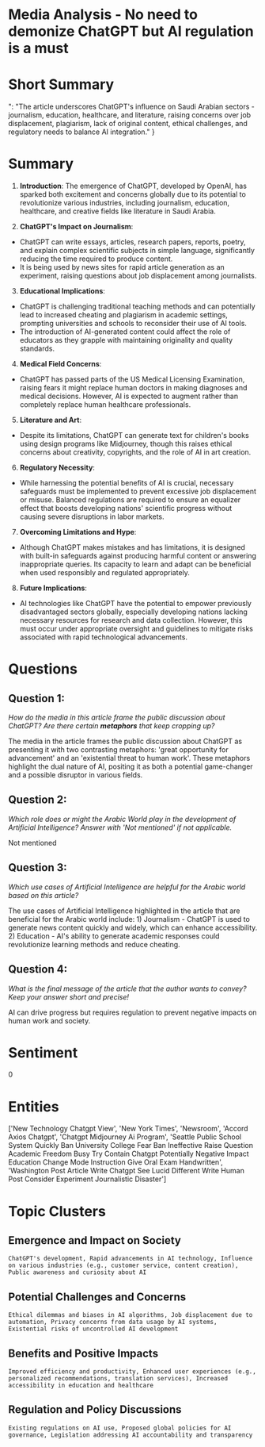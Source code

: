 # Media Analysis - No need to demonize ChatGPT but AI regulation is a must

# Short Summary
": "The article underscores ChatGPT's influence on Saudi Arabian sectors - journalism, education, healthcare, and literature, raising concerns over job displacement, plagiarism, lack of original content, ethical challenges, and regulatory needs to balance AI integration." }

# Summary
1. **Introduction**: The emergence of ChatGPT, developed by OpenAI, has sparked both excitement and concerns globally due to its potential to revolutionize various industries, including journalism, education, healthcare, and creative fields like literature in Saudi Arabia.

2. **ChatGPT's Impact on Journalism**:
 - ChatGPT can write essays, articles, research papers, reports, poetry, and explain complex scientific subjects in simple language, significantly reducing the time required to produce content.
 - It is being used by news sites for rapid article generation as an experiment, raising questions about job displacement among journalists.

3. **Educational Implications**:
 - ChatGPT is challenging traditional teaching methods and can potentially lead to increased cheating and plagiarism in academic settings, prompting universities and schools to reconsider their use of AI tools.
 - The introduction of AI-generated content could affect the role of educators as they grapple with maintaining originality and quality standards.

4. **Medical Field Concerns**:
 - ChatGPT has passed parts of the US Medical Licensing Examination, raising fears it might replace human doctors in making diagnoses and medical decisions. However, AI is expected to augment rather than completely replace human healthcare professionals.

5. **Literature and Art**:
 - Despite its limitations, ChatGPT can generate text for children's books using design programs like Midjourney, though this raises ethical concerns about creativity, copyrights, and the role of AI in art creation.

6. **Regulatory Necessity**:
 - While harnessing the potential benefits of AI is crucial, necessary safeguards must be implemented to prevent excessive job displacement or misuse. Balanced regulations are required to ensure an equalizer effect that boosts developing nations' scientific progress without causing severe disruptions in labor markets.

7. **Overcoming Limitations and Hype**:
 - Although ChatGPT makes mistakes and has limitations, it is designed with built-in safeguards against producing harmful content or answering inappropriate queries. Its capacity to learn and adapt can be beneficial when used responsibly and regulated appropriately.

8. **Future Implications**:
 - AI technologies like ChatGPT have the potential to empower previously disadvantaged sectors globally, especially developing nations lacking necessary resources for research and data collection. However, this must occur under appropriate oversight and guidelines to mitigate risks associated with rapid technological advancements.

# Questions
## Question 1:
*How do the media in this article frame the public discussion about ChatGPT? Are there certain **metaphors** that keep cropping up?*

The media in the article frames the public discussion about ChatGPT as presenting it with two contrasting metaphors: 'great opportunity for advancement' and an 'existential threat to human work'. These metaphors highlight the dual nature of AI, positing it as both a potential game-changer and a possible disruptor in various fields.
## Question 2:
*Which role does or might the Arabic World play in the development of Artificial Intelligence? Answer with 'Not mentioned' if not applicable.*

Not mentioned
## Question 3:
*Which use cases of Artificial Intelligence are helpful for the Arabic world based on this article?*

The use cases of Artificial Intelligence highlighted in the article that are beneficial for the Arabic world include: 1) Journalism - ChatGPT is used to generate news content quickly and widely, which can enhance accessibility. 2) Education - AI's ability to generate academic responses could revolutionize learning methods and reduce cheating.
## Question 4:
*What is the final message of the article that the author wants to convey? Keep your answer short and precise!*

AI can drive progress but requires regulation to prevent negative impacts on human work and society.

# Sentiment
0

# Entities
['New Technology Chatgpt View', 'New York Times', 'Newsroom', 'Accord Axios Chatgpt', 'Chatgpt Midjourney Ai Program', 'Seattle Public School System Quickly Ban University College Fear Ban Ineffective Raise Question Academic Freedom Busy Try Contain Chatgpt Potentially Negative Impact Education Change Mode Instruction Give Oral Exam Handwritten', 'Washington Post Article Write Chatgpt See Lucid Different Write Human Post Consider Experiment Journalistic Disaster']

# Topic Clusters
## Emergence and Impact on Society
	ChatGPT's development, Rapid advancements in AI technology, Influence on various industries (e.g., customer service, content creation), Public awareness and curiosity about AI
## Potential Challenges and Concerns
	Ethical dilemmas and biases in AI algorithms, Job displacement due to automation, Privacy concerns from data usage by AI systems, Existential risks of uncontrolled AI development
## Benefits and Positive Impacts
	Improved efficiency and productivity, Enhanced user experiences (e.g., personalized recommendations, translation services), Increased accessibility in education and healthcare
## Regulation and Policy Discussions
	Existing regulations on AI use, Proposed global policies for AI governance, Legislation addressing AI accountability and transparency

